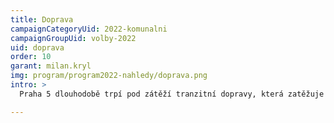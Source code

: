 ```yaml
---
title: Doprava
campaignCategoryUid: 2022-komunalni
campaignGroupUid: volby-2022
uid: doprava
order: 10
garant: milan.kryl
img: program/program2022-nahledy/doprava.png
intro: >
  Praha 5 dlouhodobě trpí pod zátěží tranzitní dopravy, která zatěžuje všechny příjezdové západní radiály. Plzeňská, Radlická, K Barrandovu i Strakonická musí být dopravními opatřeními zklidněny tak, aby na nich byla zajištěna maximální plynulost MHD a zajištěná maximální bezpečnost pro chodce. Zefektivníme zóny placeného stání, aby každá domácnost na Praze 5 měla jistotu, že vůz zaparkuje před vlastním domem. Podporujeme výstavbu zachytných parkovišť P+R na vnějším prstenci Prahy nebo přímo u významných železničních stanic Středočeského kraje.

---
```

